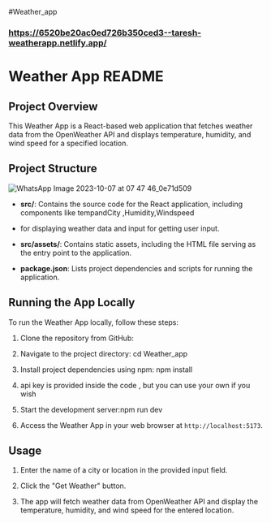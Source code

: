 #Weather_app
### https://6520be20ac0ed726b350ced3--taresh-weatherapp.netlify.app/



# Weather App README

## Project Overview

This Weather App is a React-based web application that fetches weather data from the OpenWeather API and displays temperature, humidity, and wind speed for a specified location.

## Project Structure

![WhatsApp Image 2023-10-07 at 07 47 46_0e71d509](https://github.com/taresh345/Weather_app/assets/48683755/5fc207af-e3e9-4777-a2bf-12a1324722cf)




- **src/**: Contains the source code for the React application, including components like  tempandCity ,Humidity,Windspeed
-  for displaying weather data  and input for getting user input.

- **src/assets/**: Contains static assets, including the HTML file serving as the entry point to the application.

- **package.json**: Lists project dependencies and scripts for running the application.

## Running the App Locally

To run the Weather App locally, follow these steps:

1. Clone the repository from GitHub:
  
2. Navigate to the project directory: cd Weather_app
3. Install project dependencies using npm: npm install
4. api key is provided inside the code , but you can use your own if you wish
5. Start the development server:npm run dev
6. Access the Weather App in your web browser at `http://localhost:5173`.


## Usage

1. Enter the name of a city or location in the provided input field.

2. Click the "Get Weather" button.

3. The app will fetch weather data from OpenWeather API and display the temperature, humidity, and wind speed for the entered location.









